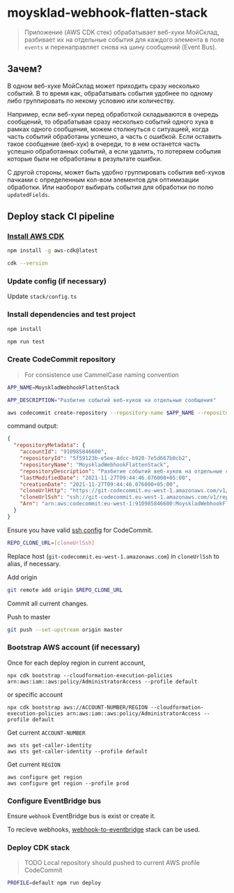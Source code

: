 # moysklad-webhook-flatten-stack

> Приложение (AWS CDK стек) обрабатывает веб-хуки МойСклад, разбивает
> их на отдельные события для каждого элемента в поле `events` и перенаправляет
> снова на шину сообщений (Event Bus).

## Зачем?

В одном веб-хуке МойСклад может приходить сразу несколько событий. В то время как, обрабатывать события удобнее по одному либо группировать по некому условию или количеству.

Например, если веб-хуки перед обработкой складываются в очередь сообщений, то обрабатывая сразу несколько событий одного хука в рамках одного сообщения, можем столкнуться с ситуацией, когда часть событий обработаны успешно, а часть с ошибкой. Если оставить такое сообщение (веб-хук) в очереди, то в нем останется часть успешно обработанных событий, а если удалить, то потеряем события которые были не обработаны в результате ошибки.

С другой стороны, может быть удобно группировать события веб-хуков пачками с определенным кол-вом элементов для оптимизации обработки. Или наоборот выбирать события для обработки по полю `updatedFields`.

## Deploy stack CI pipeline

### [Install AWS CDK](https://docs.aws.amazon.com/cdk/latest/guide/getting_started.html#getting_started_install)

```bash
npm install -g aws-cdk@latest
```

```bash
cdk --version
```

### Update config (if necessary)

Update `stack/config.ts`

### Install dependencies and test project

```bash
npm install
```

```bash
npm run test
```

### Create CodeCommit repository

> For consistence use CammelCase naming convention

```bash
APP_NAME=MoyskladWebhookFlattenStack

APP_DESCRIPTION="Разбитие событий веб-хуков на отдельные сообщения"
```

```bash
aws codecommit create-repository --repository-name $APP_NAME --repository-description $APP_DESCRIPTION --profile default
```

command output:

```json
{
  "repositoryMetadata": {
    "accountId": "910985846600",
    "repositoryId": "5f59123b-e5ee-4dcc-b920-7e5d667b0cb2",
    "repositoryName": "MoyskladWebhookFlattenStack",
    "repositoryDescription": "Разбитие событий веб-хуков на отдельные сообщения",
    "lastModifiedDate": "2021-11-27T09:44:46.076000+05:00",
    "creationDate": "2021-11-27T09:44:46.076000+05:00",
    "cloneUrlHttp": "https://git-codecommit.eu-west-1.amazonaws.com/v1/repos/MoyskladWebhookFlattenStack",
    "cloneUrlSsh": "ssh://git-codecommit.eu-west-1.amazonaws.com/v1/repos/MoyskladWebhookFlattenStack",
    "Arn": "arn:aws:codecommit:eu-west-1:910985846600:MoyskladWebhookFlattenStack"
  }
}
```

Ensure you have valid [ssh config](https://gist.github.com/wmakeev/4df153853c203d80a41f58f862635e60) for CodeCommit.

```bash
REPO_CLONE_URL=[cloneUrlSsh]
```

Replace host (`git-codecommit.eu-west-1.amazonaws.com`) in `cloneUrlSsh` to alias, if necessary.

Add origin

```bash
git remote add origin $REPO_CLONE_URL
```

Commit all current changes.

Push to master

```bash
git push --set-upstream origin master
```

### Bootstrap AWS account (if necessary)

Once for each deploy region in current account,

```
npx cdk bootstrap --cloudformation-execution-policies arn:aws:iam::aws:policy/AdministratorAccess --profile default
```

or specific account

```
npx cdk bootstrap aws://ACCOUNT-NUMBER/REGION --cloudformation-execution-policies arn:aws:iam::aws:policy/AdministratorAccess --profile default
```

Get current `ACCOUNT-NUMBER`

```
aws sts get-caller-identity
aws sts get-caller-identity --profile default
```

Get current `REGION`

```
aws configure get region
aws configure get region --profile prod
```

### Configure EventBridge bus

Ensure `webhook` EventBridge bus is exist or create it.

To recieve webhooks, [webhook-to-eventbridge](https://github.com/wmakeev/webhook-to-eventbridge) stack can be used.

### Deploy CDK stack

> TODO Local repository should pushed to current AWS profile CodeCommit

```bash
PROFILE=default npm run deploy
```
